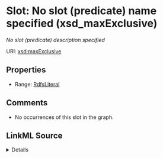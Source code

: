 

# Slot: No slot (predicate) name specified (xsd_maxExclusive)


_No slot (predicate) description specified_







URI: [xsd:maxExclusive](http://www.w3.org/2001/XMLSchema#maxExclusive)



<!-- no inheritance hierarchy -->








## Properties

* Range: [RdfsLiteral](../classes/RdfsLiteral.md)





## Comments

* No occurrences of this slot in the graph.



## LinkML Source

<details>

```yaml
name: xsd_maxExclusive
description: No slot (predicate) description specified
title: No slot (predicate) name specified
comments:
- No occurrences of this slot in the graph.
from_schema: fio-kg
rank: 1000
slot_uri: xsd:maxExclusive
alias: xsd_maxExclusive
range: rdfs_Literal

```
</details>